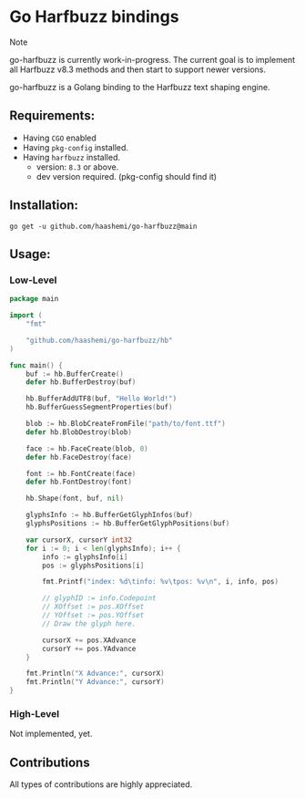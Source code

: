 # Go Harfbuzz bindings

> [!NOTE]
> go-harfbuzz is currently work-in-progress. The current goal is to implement all Harfbuzz v8.3 methods and then start to support newer versions.

go-harfbuzz is a Golang binding to the Harfbuzz text shaping engine.

## Requirements:

- Having `CGO` enabled
- Having `pkg-config` installed.
- Having `harfbuzz` installed.
  - version: `8.3` or above.
  - dev version required. (pkg-config should find it)

## Installation:

```
go get -u github.com/haashemi/go-harfbuzz@main
```

## Usage:

### Low-Level

```go
package main

import (
	"fmt"

	"github.com/haashemi/go-harfbuzz/hb"
)

func main() {
	buf := hb.BufferCreate()
	defer hb.BufferDestroy(buf)

	hb.BufferAddUTF8(buf, "Hello World!")
	hb.BufferGuessSegmentProperties(buf)

	blob := hb.BlobCreateFromFile("path/to/font.ttf")
	defer hb.BlobDestroy(blob)

	face := hb.FaceCreate(blob, 0)
	defer hb.FaceDestroy(face)

	font := hb.FontCreate(face)
	defer hb.FontDestroy(font)

	hb.Shape(font, buf, nil)

	glyphsInfo := hb.BufferGetGlyphInfos(buf)
	glyphsPositions := hb.BufferGetGlyphPositions(buf)

	var cursorX, cursorY int32
	for i := 0; i < len(glyphsInfo); i++ {
		info := glyphsInfo[i]
		pos := glyphsPositions[i]

		fmt.Printf("index: %d\tinfo: %v\tpos: %v\n", i, info, pos)

		// glyphID := info.Codepoint
		// XOffset := pos.XOffset
		// YOffset := pos.YOffset
		// Draw the glyph here.

		cursorX += pos.XAdvance
		cursorY += pos.YAdvance
	}

	fmt.Println("X Advance:", cursorX)
	fmt.Println("Y Advance:", cursorY)
}

```

### High-Level

Not implemented, yet.

## Contributions

All types of contributions are highly appreciated.
